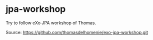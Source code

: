 # jpa-workshop
Try to follow eXo JPA workshop of Thomas. 

Source: https://github.com/thomasdelhomenie/exo-jpa-workshop.git


